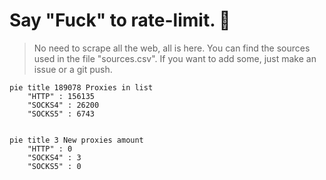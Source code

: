 
# Say "Fuck" to rate-limit. 🖕

> No need to scrape all the web, all is here.
>You can find the sources used in the file "sources.csv".
> If you want to add some, just make an issue or a git push.


```mermaid
pie title 189078 Proxies in list
    "HTTP" : 156135
    "SOCKS4" : 26200
    "SOCKS5" : 6743
            
```

```mermaid
pie title 3 New proxies amount
    "HTTP" : 0
    "SOCKS4" : 3
    "SOCKS5" : 0
```
        